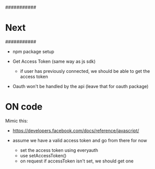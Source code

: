 ########### 
# Next
###########

- npm package setup

- Get Access Token (same way as js sdk)
  - if user has previously connected, we should be able to 
  get the access token

- Oauth won't be handled by the api (leave that for oauth package)




# ON code
Mimic this:
- https://developers.facebook.com/docs/reference/javascript/

- assume we have a valid access token  and go from there for now
    - set the access token using everyauth
    - use setAccessToken()
    - on request if accessToken isn't set, we should get one

